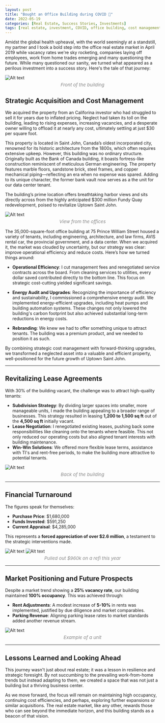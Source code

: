 ```yaml
---
layout: post
title: "Bought an Office Building during COVID 🏢"
date: 2022-05-19
categories: [Real Estate, Success Stories, Investments]
tags: [real estate, investment, COVID, office building, cost management, sustainability]
---
```


Amidst the global health upheaval, with the world seemingly at a standstill, my partner and I took a bold step into the office real estate market in April 2019 while vacancy rates we're sky rocketing, companies laying off employees, work from home trades emerging and many questioning the future. While many questioned our sanity, we turned what appeared as a perilous investment into a success story. Here's the tale of that journey:

![Alt text](/assets/images/75pw/3.jpeg)
<span style="display: block; text-align: center; font-size: 15px; color: #888; margin-top: 5px; font-style: italic;">Front of the building</span>

## Strategic Acquisition and Cost Management

We acquired the property from an Califorina investor who had struggled to sell it for years due to inflated pricing. Neglect had taken its toll on the building, leading to rising expenses, increasing vacancies, and a desperate owner willing to offload it at nearly any cost, ultimately settling at just $30 per square foot.

This property is located in Saint John, Canada’s oldest incorporated city, renowned for its historic architecture from the 1800s, which often requires extensive upkeep. However, this building was no ordinary structure. Originally built as the Bank of Canada building, it boasts fortress-like construction reminiscent of meticulous German engineering. The property features marble floors, sandstone brick, steel frames, and copper mechanical piping—reflecting an era when no expense was spared. Adding to its unique character, the former bank vault now serves as a the unit for our data center tenant. 

The building’s prime location offers breathtaking harbor views and sits directly across from the highly anticipated $300 million Fundy Quay redevelopment, poised to revitalize Uptown Saint John.

![Alt text](/assets/images/75pw/6.jpg)
<span style="display: block; text-align: center; font-size: 15px; color: #888; margin-top: 5px; font-style: italic;">View from the offices</span>

The 35,000-square-foot office building at 75 Prince William Street housed a variety of tenants, including engineering, architecture, and law firms, AVIS rental car, the provincial government, and a data center. When we acquired it, the market was clouded by uncertainty, but our strategy was clear: improve operational efficiency and reduce costs. Here’s how we turned things around:

- **Operational Efficiency**: I cut management fees and renegotiated service contracts across the board. From cleaning services to utilities, every dollar saved contributed directly to the bottom line. This focus on strategic cost-cutting yielded significant savings.

- **Energy Audit and Upgrades**: Recognizing the importance of efficiency and sustainability, I commissioned a comprehensive energy audit. We implemented energy-efficient upgrades, including heat pumps and building automation systems. These changes not only lowered the building's carbon footprint but also achieved substantial long-term reductions in energy costs.

- **Rebranding**: We knew we had to offer something unique to attract tenants. The building was a premium product, and we needed to position it as such.

By combining strategic cost management with forward-thinking upgrades, we transformed a neglected asset into a valuable and efficient property, well-positioned for the future growth of Uptown Saint John.

---

## Revitalizing Lease Agreements

With 30% of the building vacant, the challenge was to attract high-quality tenants:

- **Subdivision Strategy**: By dividing larger spaces into smaller, more manageable units, I made the building appealing to a broader range of businesses. This strategy resulted in leasing **1,200 to 1,500 sq ft** out of the **4,500 sq ft** initially vacant.
- **Lease Negotiation**: I renegotiated existing leases, pushing back some responsibilities like cleaning onto the tenants where feasible. This not only reduced our operating costs but also aligned tenant interests with building maintenance.
- **Win-Win Solutions**: We offered more flexible lease terms, assistance with TI's and rent-free periods, to make the building more attractive to potential tenants.

![Alt text](/assets/images/75pw/5.jpg)
<span style="display: block; text-align: center; font-size: 15px; color: #888; margin-top: 5px; font-style: italic;">Back of the building</span>

---

## Financial Turnaround

The figures speak for themselves:

- **Purchase Price**: $1,680,000  
- **Funds Invested**: $591,250  
- **Current Appraisal**: $4,285,000  

This represents a **forced appreciation of over $2.6 million**, a testament to the strategic interventions made.

![Alt text](/assets/images/75pw/1.jpeg)
![Alt text](/assets/images/75pw/2.jpeg)
<span style="display: block; text-align: center; font-size: 15px; color: #888; margin-top: 5px; font-style: italic;">Pulled out $960k on a refi this year</span>

---

## Market Positioning and Future Prospects

Despite a market trend showing a **25% vacancy rate**, our building maintained **100% occupancy**. This was achieved through:

- **Rent Adjustments**: A modest increase of **5-10%** in rents was implemented, justified by due diligence and market comparables.
- **Parking Revenue**: Aligning parking lease rates to market standards added another revenue stream.

![Alt text](/assets/images/75pw/4.jpg)
<span style="display: block; text-align: center; font-size: 15px; color: #888; margin-top: 5px; font-style: italic;">Example of a unit</span>

---

## Lessons Learned and Looking Ahead

This journey wasn't just about real estate; it was a lesson in resilience and strategic foresight. By not succumbing to the prevailing work-from-home trends but instead adapting to them, we created a space that was not just a building but a thriving business center.

As we move forward, the focus will remain on maintaining high occupancy, continuing cost efficiencies, and perhaps, exploring further expansions or similar acquisitions. The real estate market, like any other, rewards those who can see beyond the immediate horizon, and this building stands as a beacon of that vision.

